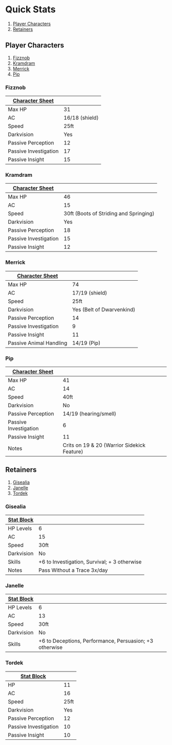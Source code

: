 # Quick Stats

1. [Player Characters](#player-characters)
1. [Retainers](#retainers)

## Player Characters

1. [Fizznob](#fizznob)
1. [Kramdram](#kramdram)
1. [Merrick](#merrick)
1. [Pip](#pip)

### Fizznob
| [Character Sheet](https://www.dndbeyond.com/characters/59443339) | |
|--|--|
| Max HP | 31 |
| AC |  16/18 (shield) |
| Speed | 25ft |
| Darkvision | Yes |
| Passive Perception | 12 |
| Passive Investigation | 17 |
| Passive Insight | 15 |

### Kramdram
| [Character Sheet](https://www.dndbeyond.com/characters/66621876) | |
|--|--|
| Max HP | 46 |
| AC |  15 |
| Speed | 30ft (Boots of Striding and Springing) |
| Darkvision | Yes |
| Passive Perception | 18 |
| Passive Investigation | 15 |
| Passive Insight | 12 |

### Merrick
| [Character Sheet](https://www.dndbeyond.com/characters/61200966) | |
|--|--|
| Max HP | 74 |
| AC |  17/19 (shield) |
| Speed | 25ft |
| Darkvision | Yes (Belt of Dwarvenkind) |
| Passive Perception | 14 |
| Passive Investigation | 9 |
| Passive Insight | 11 |
| Passive Animal Handling | 14/19 (Pip) |

### Pip
| [Character Sheet](https://www.dndbeyond.com/monsters/2094891-pip-the-mastiff) | |
|--|--|
| Max HP | 41 |
| AC | 14 |
| Speed | 40ft |
| Darkvision | No |
| Passive Perception | 14/19 (hearing/smell) |
| Passive Investigation | 6 |
| Passive Insight | 11 |
| Notes | Crits on 19 & 20 (Warrior Sidekick Feature) |

## Retainers

1. [Gisealia](#gisealia)
1. [Janelle](#janelle)
1. [Tordek](#tordek)

### Gisealia
| [Stat Block](statblocks/followers/gisealiaStatBlock.png) | |
|--|--|
| HP Levels | 6 |
| AC | 15 |
| Speed | 30ft |
| Darkvision | No |
| Skills | +6 to Investigation, Survival; + 3 otherwise |
| Notes | Pass Without a Trace 3x/day |

### Janelle
| [Stat Block](statblocks/followers/janelleStatBlock.png) | |
|--|--|
| HP Levels | 6 |
| AC | 13 |
| Speed | 30ft |
| Darkvision | No |
| Skills | +6 to Deceptions, Performance, Persuasion; +3 otherwise |

### Tordek
| [Stat Block](https://www.dndbeyond.com/monsters/16915-guard) | |
|--|--|
| HP | 11 |
| AC | 16 |
| Speed | 25ft |
| Darkvision | Yes |
| Passive Perception | 12 |
| Passive Investigation | 10 |
| Passive Insight | 10 |